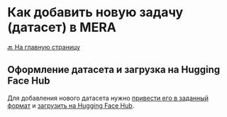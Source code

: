 # Как добавить новую задачу (датасет) в MERA

[🔙 На главную страницу](../README.md)


## Оформление датасета и загрузка на Hugging Face Hub

Для добавления нового датасета нужно [привести его в заданный формат](dataset_formatting.md) и [загрузить на Hugging Face Hub](dataset_hf.md).
